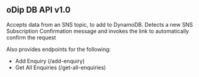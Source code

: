## oDip DB API v1.0

Accepts data from an SNS topic, to add to DynamoDB.
Detects a new SNS Subscription Confirmation message and invokes the link to automatically confirm the request

Also provides endpoints for the following:

- Add Enquiry (/add-enquiry)
- Get All Enquiries (/get-all-enquiries)